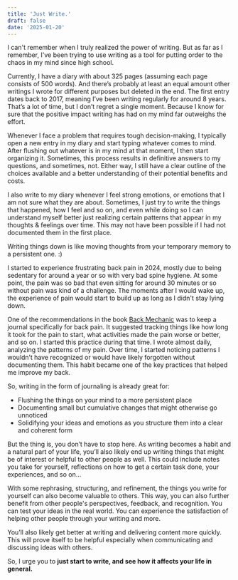 ```yaml
---
title: 'Just Write.'
draft: false
date: '2025-01-20'
---
```


I can't remember when I truly realized the power of writing. But as far as I remember, I've been trying to use writing as a tool for putting order to the chaos in my mind since high school.

Currently, I have a diary with about 325 pages (assuming each page consists of 500 words). And there’s probably at least an equal amount other writings I wrote for different purposes but deleted in the end. The first entry dates back to 2017, meaning I’ve been writing regularly for around 8 years. That’s a lot of time, but I don’t regret a single moment. Because I know for sure that the positive impact writing has had on my mind far outweighs the effort.

Whenever I face a problem that requires tough decision-making, I typically open a new entry in my diary and start typing whatever comes to mind. After flushing out whatever is in my mind at that moment, I then start organizing it. Sometimes, this process results in definitive answers to my questions, and sometimes, not. Either way, I still have a clear outline of the choices available and a better understanding of their potential benefits and costs.

I also write to my diary whenever I feel strong emotions, or emotions that I am not sure what they are about. Sometimes, I just try to write the things that happened, how I feel and so on, and even while doing so I can understand myself better just realizing certain patterns that appear in my thoughts & feelings over time. This may not have been possible if I had not documented them in the first place.

Writing things down is like moving thoughts from your temporary memory to a persistent one. :)

I started to experience frustrating back pain in 2024, mostly due to being sedentary for around a year or so with very bad spine hygiene. At some point, the pain was so bad that even sitting for around 30 minutes or so without pain was kind of a challenge. The moments after I would wake up, the experience of pain would start to build up as long as I didn't stay lying down.

One of the recommendations in the book [Back Mechanic](https://www.goodreads.com/book/show/63221240-back-mechanic) was to keep a journal specifically for back pain. It suggested tracking things like how long it took for the pain to start, what activities made the pain worse or better, and so on. I started this practice during that time. I wrote almost daily, analyzing the patterns of my pain. Over time, I started noticing patterns I wouldn’t have recognized or would have likely forgotten without documenting them. This habit became one of the key practices that helped me improve my back.

So, writing in the form of journaling is already great for:
- Flushing the things on your mind to a more persistent place
- Documenting small but cumulative changes that might otherwise go unnoticed
- Solidifying your ideas and emotions as you structure them into a clear and coherent form

But the thing is, you don’t have to stop here. As writing becomes a habit and a natural part of your life, you’ll also likely end up writing things that might be of interest or helpful to other people as well. This could include notes you take for yourself, reflections on how to get a certain task done, your experiences, and so on...

With some rephrasing, structuring, and refinement, the things you write for yourself can also become valuable to others. This way, you can also further benefit from other people's perspectives, feedback, and recognition. You can test your ideas in the real world. You can experience the satisfaction of helping other people through your writing and more.

You’ll also likely get better at writing and delivering content more quickly. This will prove itself to be helpful especially when communicating and discussing ideas with others.

So, I urge you to **just start to write, and see how it affects your life in general.**
